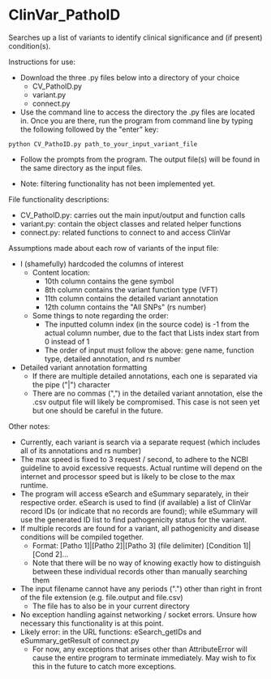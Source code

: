 # ClinVar_PathoID
Searches up a list of variants to identify clinical significance and (if present) condition(s).

Instructions for use:
- Download the three .py files below into a directory of your choice
  - CV_PathoID.py
  - variant.py
  - connect.py
- Use the command line to access the directory the .py files are located in. Once you are there, run the program from command line by typing the following followed by the "enter" key:
```
python CV_PathoID.py path_to_your_input_variant_file
```
- Follow the prompts from the program. The output file(s) will be found in the same directory as the input files.
* Note: filtering functionality has not been implemented yet.



File functionality descriptions:
 - CV_PathoID.py: carries out the main input/output and function calls
 - variant.py: contain the object classes and related helper functions
 - connect.py: related functions to connect to and access ClinVar

Assumptions made about each row of variants of the input file:
- I (shamefully) hardcoded the columns of interest
  - Content location:
    - 10th column contains the gene symbol
    - 8th column contains the variant function type (VFT)
    - 11th column contains the detailed variant annotation
    - 12th column contains the "All SNPs" (rs number)
  - Some things to note regarding the order:
    - The inputted column index (in the source code) is -1 from the actual column number, due to the fact that Lists index start from 0 instead of 1
    - The order of input must follow the above: gene name, function type, detailed annotation, and rs number
- Detailed variant annotation formatting
  - If there are multiple detailed annotations, each one is separated via the pipe ("|") character
  - There are no commas (",") in the detailed variant annotation, else the .csv output file will likely be compromised. This case is not seen yet but one should be careful in the future.

Other notes:
- Currently, each variant is search via a separate request (which includes all of its annotations and rs number)
- The max speed is fixed to 3 request / second, to adhere to the NCBI guideline to avoid excessive requests. Actual runtime will depend on the internet and processor speed but is likely to be close to the max runtime.
- The program will access eSearch and eSummary separately, in their respective order. eSearch is used to find (if available) a list of ClinVar record IDs (or indicate that no records are found); while eSummary will use the generated ID list to find pathogenicity status for the variant.
- If multiple records are found for a variant, all pathogenicity and disease conditions will be compiled together.
  - Format: [Patho 1]|[Patho 2]|[Patho 3] (file delimiter) [Condition 1]|[Cond 2]...
  - Note that there will be no way of knowing exactly how to distinguish between these individual records other than manually searching them
- The input filename cannot have any periods (".") other than right in front of the file extension (e.g. file.output and file.csv)
  - The file has to also be in your current directory
- No exception handling against networking / socket errors. Unsure how necessary this functionality is at this point.
- Likely error: in the URL functions: eSearch_getIDs and eSummary_getResult of connect.py
  - For now, any exceptions that arises other than AttributeError will cause the entire program to terminate immediately. May wish to fix this in the future to catch more exceptions.
